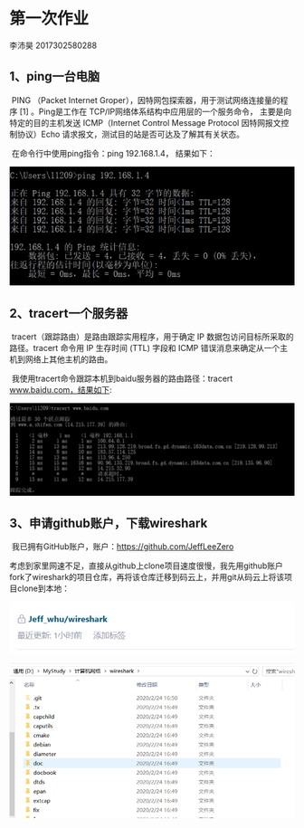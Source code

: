 # 第一次作业

李沛昊  2017302580288



## 1、ping一台电脑

​	PING （Packet Internet Groper），因特网包探索器，用于测试网络连接量的程序 [1]  。Ping是工作在 TCP/IP网络体系结构中应用层的一个服务命令， 主要是向特定的目的主机发送 ICMP（Internet Control Message Protocol 因特网报文控制协议）Echo 请求报文，测试目的站是否可达及了解其有关状态。

​	在命令行中使用ping指令：ping 192.168.1.4， 结果如下：

![ping指令](./Asset\TIM截图20200224124022.png)

## 2、tracert一个服务器

​	tracert（跟踪路由）是路由跟踪实用程序，用于确定 IP 数据包访问目标所采取的路径。tracert 命令用 IP 生存时间 (TTL) 字段和 ICMP 错误消息来确定从一个主机到网络上其他主机的路由。

​	我使用tracert命令跟踪本机到baidu服务器的路由路径：tracert www.baidu.com，结果如下:

![tracert百度服务器](./Asset\TIM截图20200224141209.png)

## 3、申请github账户，下载wireshark

​	我已拥有GitHub账户，账户：https://github.com/JeffLeeZero

​	考虑到家里网速不足，直接从github上clone项目速度很慢，我先用github账户fork了wireshark的项目仓库，再将该仓库迁移到码云上，并用git从码云上将该项目clone到本地：

![项目迁移到码云](./Asset\TIM截图20200224165212.png)

![clone到本地](./Asset\TIM截图20200224165246.png)